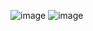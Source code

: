 ![image](https://user-images.githubusercontent.com/40235251/140683539-f47b373a-0952-4507-bfbb-7569c3d5ad82.png)
![image](https://user-images.githubusercontent.com/40235251/140683556-b4fc8762-eb8d-4c59-b998-976c1d884160.png)

